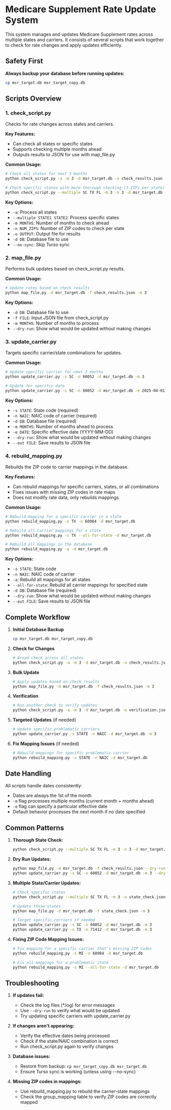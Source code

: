 # Medicare Supplement Rate Update System

This system manages and updates Medicare Supplement rates across multiple states and carriers. It consists of several scripts that work together to check for rate changes and apply updates efficiently.

## Safety First

**Always backup your database before running updates:**
```bash
cp msr_target.db msr_target_copy.db
```

## Scripts Overview

### 1. check_script.py
Checks for rate changes across states and carriers.

**Key Features:**
- Can check all states or specific states
- Supports checking multiple months ahead
- Outputs results to JSON for use with map_file.py

**Common Usage:**
```bash
# Check all states for next 3 months
python check_script.py -a -m 3 -d msr_target.db -o check_results.json

# Check specific states with more thorough checking (3 ZIPs per state)
python check_script.py --multiple SC TX FL -m 3 -n 3 -d msr_target.db -o state_check.json
```

**Key Options:**
- `-a`: Process all states
- `--multiple STATE1 STATE2`: Process specific states
- `-m MONTHS`: Number of months to check ahead
- `-n NUM_ZIPS`: Number of ZIP codes to check per state
- `-o OUTPUT`: Output file for results
- `-d DB`: Database file to use
- `--no-sync`: Skip Turso sync

### 2. map_file.py
Performs bulk updates based on check_script.py results.

**Common Usage:**
```bash
# Update rates based on check results
python map_file.py -d msr_target.db -f check_results.json -m 3
```

**Key Options:**
- `-d DB`: Database file to use
- `-f FILE`: Input JSON file from check_script.py
- `-m MONTHS`: Number of months to process
- `--dry-run`: Show what would be updated without making changes

### 3. update_carrier.py
Targets specific carrier/state combinations for updates.

**Common Usage:**
```bash
# Update specific carrier for next 3 months
python update_carrier.py -s SC -n 60052 -d msr_target.db -m 3

# Update for specific date
python update_carrier.py -s SC -n 60052 -d msr_target.db -e 2025-04-01
```

**Key Options:**
- `-s STATE`: State code (required)
- `-n NAIC`: NAIC code of carrier (required)
- `-d DB`: Database file (required)
- `-m MONTHS`: Number of months ahead to process
- `-e DATE`: Specific effective date (YYYY-MM-DD)
- `--dry-run`: Show what would be updated without making changes
- `--out FILE`: Save results to JSON file

### 4. rebuild_mapping.py
Rebuilds the ZIP code to carrier mappings in the database.

**Key Features:**
- Can rebuild mappings for specific carriers, states, or all combinations
- Fixes issues with missing ZIP codes in rate maps
- Does not modify rate data, only rebuilds mappings

**Common Usage:**
```bash
# Rebuild mapping for a specific carrier in a state
python rebuild_mapping.py -s TX -n 60984 -d msr_target.db

# Rebuild all carrier mappings for a state
python rebuild_mapping.py -s TX --all-for-state -d msr_target.db

# Rebuild all mappings in the database
python rebuild_mapping.py -a -d msr_target.db
```

**Key Options:**
- `-s STATE`: State code
- `-n NAIC`: NAIC code of carrier
- `-a`: Rebuild all mappings for all states
- `--all-for-state`: Rebuild all carrier mappings for specified state
- `-d DB`: Database file (required)
- `--dry-run`: Show what would be updated without making changes
- `--out FILE`: Save results to JSON file

## Complete Workflow

1. **Initial Database Backup**
   ```bash
   cp msr_target.db msr_target_copy.db
   ```

2. **Check for Changes**
   ```bash
   # Broad check across all states
   python check_script.py -a -m 3 -d msr_target.db -o check_results.json
   ```

3. **Bulk Update**
   ```bash
   # Apply updates based on check results
   python map_file.py -d msr_target.db -f check_results.json -m 3
   ```

4. **Verification**
   ```bash
   # Run another check to verify updates
   python check_script.py -a -m 3 -d msr_target.db -o verification.json
   ```

5. **Targeted Updates** (if needed)
   ```bash
   # Update specific problematic carriers
   python update_carrier.py -s STATE -n NAIC -d msr_target.db -m 3
   ```

6. **Fix Mapping Issues** (if needed)
   ```bash
   # Rebuild mappings for specific problematic carrier
   python rebuild_mapping.py -s STATE -n NAIC -d msr_target.db
   ```

## Date Handling

All scripts handle dates consistently:
- Dates are always the 1st of the month
- `-m` flag processes multiple months (current month + months ahead)
- `-e` flag can specify a particular effective date
- Default behavior processes the next month if no date specified

## Common Patterns

1. **Thorough State Check:**
   ```bash
   python check_script.py --multiple SC TX FL -m 3 -n 3 -d msr_target.db -o detailed_check.json
   ```

2. **Dry Run Updates:**
   ```bash
   python map_file.py -d msr_target.db -f check_results.json --dry-run
   python update_carrier.py -s SC -n 60052 -d msr_target.db -m 3 --dry-run
   ```

3. **Multiple State/Carrier Updates:**
   ```bash
   # Check specific states
   python check_script.py --multiple SC TX FL -m 3 -o state_check.json
   
   # Update those states
   python map_file.py -d msr_target.db -f state_check.json -m 3
   
   # Target specific carriers if needed
   python update_carrier.py -s SC -n 60052 -d msr_target.db -m 3
   python update_carrier.py -s TX -n 71412 -d msr_target.db -m 3
   ```

4. **Fixing ZIP Code Mapping Issues:**
   ```bash
   # Fix mapping for a specific carrier that's missing ZIP codes
   python rebuild_mapping.py -s MI -n 60984 -d msr_target.db
   
   # Fix all mappings for a problematic state
   python rebuild_mapping.py -s MI --all-for-state -d msr_target.db
   ```

## Troubleshooting

1. **If updates fail:**
   - Check the log files (*.log) for error messages
   - Use `--dry-run` to verify what would be updated
   - Try updating specific carriers with update_carrier.py

2. **If changes aren't appearing:**
   - Verify the effective dates being processed
   - Check if the state/NAIC combination is correct
   - Run check_script.py again to verify changes

3. **Database issues:**
   - Restore from backup: `cp msr_target_copy.db msr_target.db`
   - Ensure Turso sync is working (unless using --no-sync)

4. **Missing ZIP codes in mappings:**
   - Use rebuild_mapping.py to rebuild the carrier-state mappings
   - Check the group_mapping table to verify ZIP codes are correctly mapped